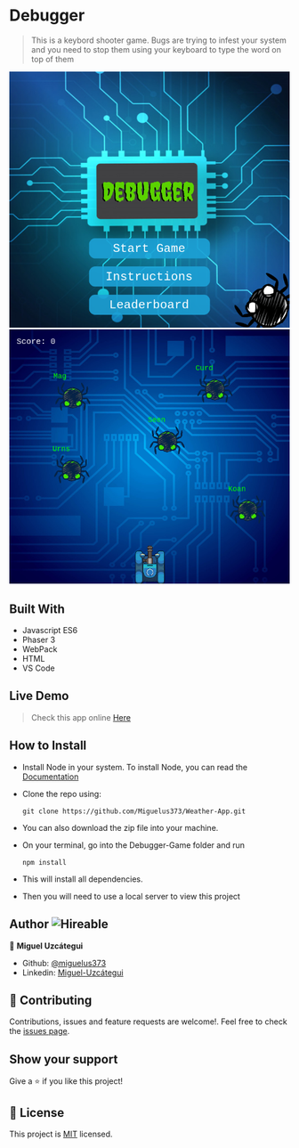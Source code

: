 # Debugger

> This is a keybord shooter game. Bugs are trying to infest your system and you need to stop them 
> using your keyboard to type the word on top of them

![screenshot](./menu-screenshot.png) ![screenshot](./game-screenshot.png)

## Built With

- Javascript ES6
- Phaser 3
- WebPack
- HTML
- VS Code

## Live Demo

> Check this app online [Here](https://miguelus373.github.io/Debugger-Game/)

## How to Install

- Install Node in your system. To install Node, you can read the [Documentation](https://nodejs.org/en/download/package-manager/)
- Clone the repo  using: 
    ``` 
   git clone https://github.com/Miguelus373/Weather-App.git
    ``` 
- You can also download the zip file into your machine.
- On your terminal, go into the Debugger-Game folder and run
    ``` 
   npm install
    ``` 
- This will install all dependencies.

- Then you will need to use a local server to view this project

## Author  ![Hireable](https://img.shields.io/badge/HIREABLE-YES-yellowgreen&?style=for-the-badge)

👤 **Miguel Uzcátegui**

- Github: [@miguelus373](https://github.com/miguelus373)
- Linkedin: [Miguel-Uzcátegui](https://www.linkedin.com/in/miguelus/)


## 🤝 Contributing

Contributions, issues and feature requests are welcome!. Feel free to check the [issues page](https://github.com/Miguelus373/Debugger-Game/issues).

## Show your support

Give a ⭐️ if you like this project!

## 📝 License
This project is [MIT](https://github.com/Miguelus373/Weather-App/blob/develop/LICENSE) licensed.
